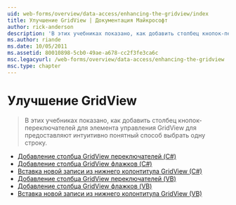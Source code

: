 ```yaml
---
uid: web-forms/overview/data-access/enhancing-the-gridview/index
title: Улучшение GridView | Документация Майкрософт
author: rick-anderson
description: 'В этих учебниках показано, как добавить столбец кнопок-переключателей для элемента управления GridView для предоставляют интуитивно понятный способ выбрать одну строку.'
ms.author: riande
ms.date: 10/05/2011
ms.assetid: 80010898-5cb0-49ae-a678-cc2f3fe3ca6c
msc.legacyurl: /web-forms/overview/data-access/enhancing-the-gridview
msc.type: chapter
---
```

<a name="enhancing-the-gridview"></a>Улучшение GridView
====================
> В этих учебниках показано, как добавить столбец кнопок-переключателей для элемента управления GridView для предоставляют интуитивно понятный способ выбрать одну строку.


- [Добавление столбца GridView переключателей (C#)](adding-a-gridview-column-of-radio-buttons-cs.md)
- [Добавление столбца GridView флажков (C#)](adding-a-gridview-column-of-checkboxes-cs.md)
- [Вставка новой записи из нижнего колонтитула GridView (C#)](inserting-a-new-record-from-the-gridview-s-footer-cs.md)
- [Добавление столбца GridView переключателей (VB)](adding-a-gridview-column-of-radio-buttons-vb.md)
- [Добавление столбца GridView флажков (VB)](adding-a-gridview-column-of-checkboxes-vb.md)
- [Вставка новой записи из нижнего колонтитула GridView (VB)](inserting-a-new-record-from-the-gridview-s-footer-vb.md)

